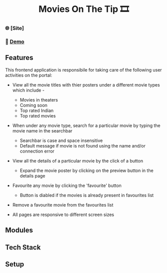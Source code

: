 <h1 align="center">Movies On The Tip 🎞️</h1>

### 🌐 [Site]
### 🔴 [Demo](https://www.youtube.com/watch?v=TkSwuNl_HEA&ab_channel=SubhamDas)

## Features
This frontend application is responsibile for taking care of the following user activities on the portal:
  - View all the movie titles with thier posters under a different movie types which include -
    - Movies in theaters
    - Coming soon
    - Top rated Indian
    - Top rated movies

  - When under any movie type, search for a particular movie by typing the movie name in the searchbar
    - Searchbar is case and space insensitive
    - Default message if movie is not found using the name and/or connection error

  - View all the details of a particular movie by the click of a button
    - Expand the movie poster by clicking on the preview button in the details page

  - Favourite any movie by clicking the 'favourite' button
    - Button is diabled if the movies is already present in favourites list

  - Remove a favourite movie from the favourites list

  - All pages are responsive to different screen sizes

## Modules

## Tech Stack

## Setup
